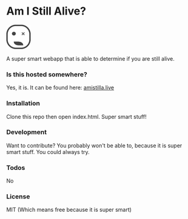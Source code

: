 # Am I Still Alive?
<img src="https://raw.githubusercontent.com/tylerxwright/amistillalive/master/images/combined.png" width="64" height="64">

A super smart webapp that is able to determine if you are still alive.

### Is this hosted somewhere?
Yes, it is. It can be found here: [amistilla.live](http://amistilla.live)

### Installation
Clone this repo then open index.html. Super smart stuff!

### Development
Want to contribute? You probably won't be able to, because it is super smart stuff. You could always try.

### Todos
No

### License

MIT (Which means free because it is super smart)